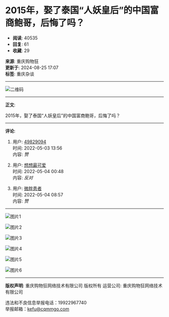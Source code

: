 # 2015年，娶了泰国“人妖皇后”的中国富商鲍哥，后悔了吗？

- **阅读**: 40535
- **回复**: 61
- **收藏**: 29

**来源**: 重庆购物狂  
**更新于**: 2024-08-25 17:07  
**标签**: 重庆杂谈  

---

![二维码](//img2.citysbs.com/css/0.8.11.23/forum/default/images/m/cq_two-code.jpg)

---

**正文**:

2015年，娶了泰国“人妖皇后”的中国富商鲍哥，后悔了吗？

---

**评论**:

1. 用户: [49829094](//go.cqmmgo.com/user/profile-49829094-1.html)  
   时间: 2022-05-03 13:56  
   内容: _赞_
   
2. 用户: [想想最可爱](//go.cqmmgo.com/user/profile-37542121-1.html)  
   时间: 2022-05-04 00:48  
   内容: _反对_

3. 用户: [微胖患者](//go.cqmmgo.com/user/profile-48445020-1.html)  
   时间: 2022-05-04 08:57  
   内容: _赞_

---

![图片1](//att2.citysbs.com/chongqing/2022/05/03/13/middle_594x308-135644_v3_14461651557404981_26c8348dd1f873014cc08a633dce15fd.gif)

![图片2](//att2.citysbs.com/chongqing/2022/05/03/13/middle_1024x642-135711_v3_15661651557431477_25e78c0a9146c1696917480b951679c2.jpg)

![图片3](//att2.citysbs.com/chongqing/2022/05/03/13/middle_766x424-135736_v3_11871651557456258_7c3322e2b0c3c0890e52c88de2d016af.jpg)

![图片4](//att2.citysbs.com/chongqing/2022/05/03/14/middle_900x578-140010_v3_14351651557610944_89f2a509020e2cc7bebf88c63c21ab52.jpg)

![图片5](//att2.citysbs.com/chongqing/2022/05/03/14/middle_794x596-140035_v3_10551651557635762_5517aa80e0c98a79344fef989d4f3297.jpg)

![图片6](//att2.citysbs.com/chongqing/2022/05/03/14/middle_722x552-140108_v3_10521651557668769_64399550ea65fe73ca753e19ff552f6d.jpg)

--- 

**版权声明**: 重庆购物狂网络技术有限公司 版权所有 运营公司: 重庆购物狂网络技术有限公司  

违法和不良信息举报电话：19922967740  
举报邮箱：kefu@cqmmgo.com